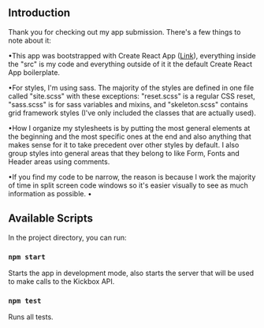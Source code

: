 ## Introduction

Thank you for checking out my app submission. There's a few things 
to note about it:

•This app was bootstrapped with Create React App ([Link](https://github.com/facebook/create-react-app)), everything inside the "src" 
is my code and everything outside of it it the default Create React App 
boilerplate.

•For styles, I'm using sass. The majority of the styles 
are defined in one file called "site.scss" with these exceptions: "reset.scss" is a 
regular CSS reset, "sass.scss" is for sass variables and mixins,
  and "skeleton.scss" contains grid framework styles (I've only included 
  the classes that are actually used).

•How I organize my stylesheets is by putting the most general elements 
at the beginning and the most specific ones at the end and also anything 
that makes sense for it to take precedent over other styles by default. 
I also group styles into general areas that they belong to like Form, 
Fonts and Header areas using comments.

•If you find my code to be narrow, the reason is because I work the majority 
of time in split screen code windows so it's easier visually to see as 
much information as possible.
•

## Available Scripts

In the project directory, you can run:

### `npm start`

Starts the app in development mode, also starts the server that will be used to make calls to the Kickbox API.

### `npm test`

Runs all tests.